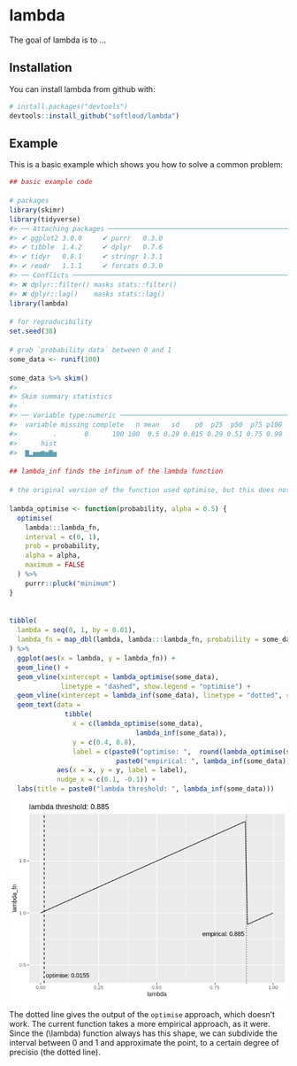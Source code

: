 
<!-- README.md is generated from README.Rmd. Please edit that file -->

# lambda

The goal of lambda is to …

## Installation

You can install lambda from github with:

``` r
# install.packages("devtools")
devtools::install_github("softloud/lambda")
```

## Example

This is a basic example which shows you how to solve a common problem:

``` r
## basic example code

# packages
library(skimr)
library(tidyverse)
#> ── Attaching packages ─────────────────────────────────────────────────────────── tidyverse 1.2.1 ──
#> ✔ ggplot2 3.0.0     ✔ purrr   0.3.0
#> ✔ tibble  1.4.2     ✔ dplyr   0.7.6
#> ✔ tidyr   0.8.1     ✔ stringr 1.3.1
#> ✔ readr   1.1.1     ✔ forcats 0.3.0
#> ── Conflicts ────────────────────────────────────────────────────────────── tidyverse_conflicts() ──
#> ✖ dplyr::filter() masks stats::filter()
#> ✖ dplyr::lag()    masks stats::lag()
library(lambda)

# for reproducibility
set.seed(38)

# grab `probability data` between 0 and 1
some_data <- runif(100)

some_data %>% skim()
#> 
#> Skim summary statistics
#> 
#> ── Variable type:numeric ───────────────────────────────────────────────────────────────────────────
#>  variable missing complete   n mean   sd    p0  p25  p50  p75 p100
#>         .       0      100 100  0.5 0.29 0.015 0.29 0.51 0.75 0.99
#>      hist
#>  ▇▂▅▅▆▅▇▅

## lambda_inf finds the infinum of the lambda function

# the original version of the function used optimise, but this does not find the correct point in the output of the function

lambda_optimise <- function(probability, alpha = 0.5) {
  optimise(
    lambda:::lambda_fn,
    interval = c(0, 1),
    prob = probability,
    alpha = alpha,
    maximum = FALSE
  ) %>%
    purrr::pluck("minimum")
}


tibble(
  lambda = seq(0, 1, by = 0.01),
  lambda_fn = map_dbl(lambda, lambda:::lambda_fn, probability = some_data)
) %>% 
  ggplot(aes(x = lambda, y = lambda_fn)) +
  geom_line() +
  geom_vline(xintercept = lambda_optimise(some_data),
             linetype = "dashed", show.legend = "optimise") +
  geom_vline(xintercept = lambda_inf(some_data), linetype = "dotted", show.legend = "empirical") +
  geom_text(data = 
              tibble(
                x = c(lambda_optimise(some_data),
                                lambda_inf(some_data)),
                y = c(0.4, 0.8),
                label = c(paste0("optimise: ",  round(lambda_optimise(some_data), 4)), 
                           paste0("empirical: ", lambda_inf(some_data)))), 
            aes(x = x, y = y, label = label),
            nudge_x = c(0.1, -0.1)) +
  labs(title = paste0("lambda threshold: ", lambda_inf(some_data)))
```

![](README-example-1.png)<!-- -->

The dotted line gives the output of the `optimise` approach, which
doesn’t work. The current function takes a more empirical approach, as
it were. Since the \(\lambda\) function always has this shape, we can
subdivide the interval between 0 and 1 and approximate the point, to a
certain degree of precisio (the dotted line).
